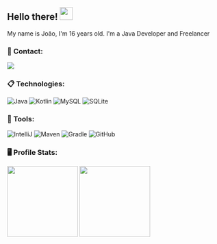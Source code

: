 ## Hello there! <img src="https://raw.githubusercontent.com/aemmadi/aemmadi/master/wave.gif" width="30px">
My name is João, I'm 16 years old.
I'm a Java Developer and Freelancer

### 💬 Contact:
<img src="https://img.shields.io/badge/-Jaoow%230959-000?style=for-the-badge&amp;logo=Discord&amp;logoColor=white"/>

### 📋 Technologies:

  ![Java](https://img.shields.io/badge/Java-ED8B00?style=for-the-badge&logo=java&logoColor=white)
  ![Kotlin](https://img.shields.io/badge/Kotlin-3366cc?style=for-the-badge&logo=kotlin&logoColor=white)
  ![MySQL](https://img.shields.io/badge/MySQL-00A4EF?style=for-the-badge&logo=mysql&logoColor=white)
  ![SQLite](https://img.shields.io/badge/SQLite-07405E?style=for-the-badge&logo=sqlite&logoColor=white)
  
### 🚀 Tools:

  ![IntelliJ](https://img.shields.io/badge/IntelliJ-%231278E9?style=for-the-badge&logo=intellij-idea&logoColor=%23ffffff)
  ![Maven](https://img.shields.io/badge/maven-%23F05032?style=for-the-badge&logo=apache-maven&logoColor=%23ffffff)
  ![Gradle](https://img.shields.io/badge/gradle-23ffffff?style=for-the-badge&logo=gradle&logoColor=%23ffffff)
  ![GitHub](https://img.shields.io/badge/github%20-%23121011.svg?&style=for-the-badge&logo=github&logoColor=white)
  
### 🖥 Profile Stats:
<p>
<img src="https://github-readme-stats.vercel.app/api?username=jaoow&show_icons=true&theme=radical" height="165px">
<img src="https://github-readme-stats.vercel.app/api/top-langs/?username=jaoow&show_icons=true&theme=radical" height="165px">
</p>
